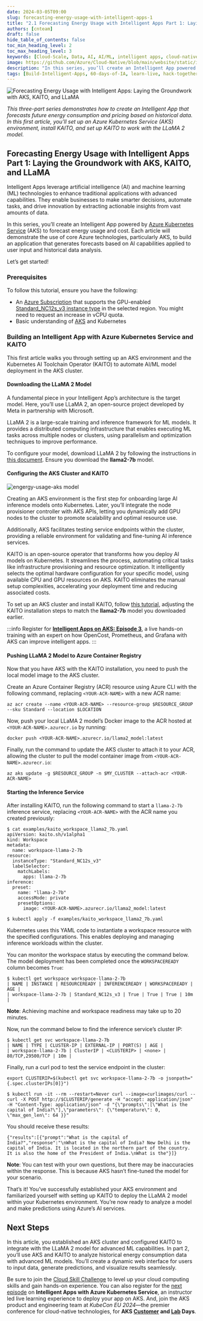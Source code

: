```yaml
---
date: 2024-03-05T09:00
slug: forecasting-energy-usage-with-intelligent-apps-1
title: "2.1 Forecasting Energy Usage with Intelligent Apps Part 1: Laying the Groundwork with AKS, Kaito, and LLaMA"
authors: [cnteam]
draft: false
hide_table_of_contents: false
toc_min_heading_level: 2
toc_max_heading_level: 3
keywords: [Cloud-Scale, Data, AI, AI/ML, intelligent apps, cloud-native, 60-days, enterprise apps, digital experiences, app modernization]
image: https://github.com/Azure/Cloud-Native/blob/main/website/static/img/ogImage.png
description: "In this series, you’ll create an Intelligent App powered by Azure Kubernetes Service (AKS) to forecast energy usage and cost." 
tags: [Build-Intelligent-Apps, 60-days-of-IA, learn-live, hack-together, community-buzz, ask-the-expert, azure-kubernetes-service, azure-functions, azure-openai, azure-container-apps, azure-cosmos-db, github-copilot, github-codespaces, github-actions]
---
```


<head> 
  <meta property="og:url" content="https://azure.github.io/cloud-native/60daysofia/forecasting-energy-usage-with-intelligent-apps-1"/>
  <meta property="og:type" content="website"/> 
  <meta property="og:title" content="Build Intelligent Apps | AI Apps on Azure"/> 
  <meta property="og:description" content="In this series, you'll create an Intelligent App powered by Azure Kubernetes Service (AKS) to forecast energy usage and cost."/> 
  <meta property="og:image" content="https://github.com/Azure/Cloud-Native/blob/main/website/static/img/ogImage.png"/> 
  <meta name="twitter:url" content="https://azure.github.io/Cloud-Native/60daysofIA/forecasting-energy-usage-with-intelligent-apps-1" /> 
  <meta name="twitter:title" content="Build Intelligent Apps | AI Apps on Azure" />
 <meta name="twitter:description" content="In this series, you'll create an Intelligent App powered by Azure Kubernetes Service (AKS) to forecast energy usage and cost." />
  <meta name="twitter:image" content="https://azure.github.io/Cloud-Native/img/ogImage.png" /> 
  <meta name="twitter:card" content="summary_large_image" /> 
  <meta name="twitter:creator" content="@devanshidiaries" /> 
  <link rel="canonical" href="https://azure.github.io/Cloud-Native/60daysofIA/forecasting-energy-usage-with-intelligent-apps-1" /> 
</head> 

<!-- End METADATA -->

![Forecasting Energy Usage with Intelligent Apps: Laying the Groundwork with AKS, KAITO, and LLaMA](../../static/img/60-days-of-ia/blogs/2024-03-05/2-1-1.jpg)

*This three-part series demonstrates how to create an Intelligent App that forecasts future energy consumption and pricing based on historical data. In this first article, you’ll set up an Azure Kubernetes Service (AKS) environment, install KAITO, and set up KAITO to work with the LLaMA 2 model.*

## Forecasting Energy Usage with Intelligent Apps Part 1: Laying the Groundwork with AKS, KAITO, and LLaMA

Intelligent Apps leverage artificial intelligence (AI) and machine learning (ML) technologies to enhance traditional applications with advanced capabilities. They enable businesses to make smarter decisions, automate tasks, and drive innovation by extracting actionable insights from vast amounts of data.

In this series, you’ll create an Intelligent App powered by [Azure Kubernetes Service](https://azure.microsoft.com/en-ca/products/kubernetes-service) (AKS) to forecast energy usage and cost. Each article will demonstrate the use of core Azure technologies, particularly AKS, to build an application that generates forecasts based on AI capabilities applied to user input and historical data analysis.

Let’s get started!

### Prerequisites

To follow this tutorial, ensure you have the following:

- An [Azure Subscription](https://azure.microsoft.com/en-us/free/search) that supports the GPU-enabled [Standard_NC12s_v3 instance type](https://learn.microsoft.com/en-us/azure/virtual-machines/ncv3-series) in the selected region. You might need to request an increase in vCPU quota.
 - Basic understanding of [AKS](https://azure.microsoft.com/en-us/products/kubernetes-service) and Kubernetes

### Building an Intelligent App with Azure Kubernetes Service and KAITO

This first article walks you through setting up an AKS environment and the Kubernetes AI Toolchain Operator (KAITO) to automate AI/ML model deployment in the AKS cluster.

#### Downloading the LLaMA 2 Model

A fundamental piece in your Intelligent App’s architecture is the target model. Here, you’ll use LLaMA 2, an open-source project developed by Meta in partnership with Microsoft.

LLaMA 2 is a large-scale training and inference framework for ML models. It provides a distributed computing infrastructure that enables executing ML tasks across multiple nodes or clusters, using parallelism and optimization techniques to improve performance.

To configure your model, download LLaMA 2 by following the instructions in [this document](https://github.com/Azure/kaito/tree/main/presets/models/llama2). Ensure you download the **llama2-7b** model.

#### Configuring the AKS Cluster and KAITO

![engergy-usage-aks model](../../static/img/60-days-of-ia/blogs/2024-03-05/2-1-2.jpg)

Creating an AKS environment is the first step for onboarding large AI inference models onto Kubernetes. Later, you’ll integrate the node provisioner controller with AKS APIs, letting you dynamically add GPU nodes to the cluster to promote scalability and optimal resource use.

Additionally, AKS facilitates testing service endpoints within the cluster, providing a reliable environment for validating and fine-tuning AI inference services.

KAITO is an open-source operator that transforms how you deploy AI models on Kubernetes. It streamlines the process, automating critical tasks like infrastructure provisioning and resource optimization. It intelligently selects the optimal hardware configuration for your specific model, using available CPU and GPU resources on AKS. KAITO eliminates the manual setup complexities, accelerating your deployment time and reducing associated costs.

To set up an AKS cluster and install KAITO, follow [this tutorial](https://github.com/Azure/kaito/blob/main/docs/installation.md), adjusting the KAITO installation steps to match the **llama2-7b** model you downloaded earlier.

:::info
Register for **[Intelligent Apps on AKS: Episode 3](https://aka.ms/learn-live-building-intelligent-apps-aks-ep3?ocid=buildia24_60days_blogs)**, a live hands-on training with an expert on how OpenCost, Prometheus, and Grafana with AKS can improve intelligent apps. 
:::

#### Pushing LLaMA 2 Model to Azure Container Registry

Now that you have AKS with the KAITO installation, you need to push the local model image to the AKS cluster.

Create an Azure Container Registry (ACR) resource using Azure CLI with the following command, replacing `<YOUR-ACR-NAME>` with a new ACR name:

```
az acr create --name <YOUR-ACR-NAME> --resource-group $RESOURCE_GROUP --sku Standard --location $LOCATION
```

Now, push your local LLaMA 2 model’s Docker image to the ACR hosted at `<YOUR-ACR-NAME>.azurecr.io` by running:

```
docker push <YOUR-ACR-NAME>.azurecr.io/llama2_model:latest
```

Finally, run the command to update the AKS cluster to attach it to your ACR, allowing the cluster to pull the model container image from `<YOUR-ACR-NAME>.azurecr.io`:

```
az aks update -g $RESOURCE_GROUP -n $MY_CLUSTER --attach-acr <YOUR-ACR-NAME>
```

#### Starting the Inference Service

After installing KAITO, run the following command to start a `llama-2-7b` inference service, replacing `<YOUR-ACR-NAME>` with the ACR name you created previously:

```
$ cat examples/kaito_workspace_llama2_7b.yaml
apiVersion: kaito.sh/v1alpha1
kind: Workspace
metadata:
  name: workspace-llama-2-7b
resource:
  instanceType: "Standard_NC12s_v3"
  labelSelector:
    matchLabels:
      apps: llama-2-7b
inference:
  preset:
    name: "llama-2-7b"
    accessMode: private
    presetOptions:
      image: <YOUR-ACR-NAME>.azurecr.io/llama2_model:latest

$ kubectl apply -f examples/kaito_workspace_llama2_7b.yaml
```

Kubernetes uses this YAML code to instantiate a workspace resource with the specified configurations. This enables deploying and managing inference workloads within the cluster.

You can monitor the workspace status by executing the command below. The model deployment has been completed once the `WORKSPACEREADY` column becomes `True`:

```
$ kubectl get workspace workspace-llama-2-7b 
| NAME | INSTANCE | RESOURCEREADY | INFERENCEREADY | WORKSPACEREADY | AGE |
| workspace-llama-2-7b | Standard_NC12s_v3 | True | True | True | 10m |
```

**Note**: Achieving machine and workspace readiness may take up to 20 minutes.

Now, run the command below to find the inference service’s cluster IP:

```
$ kubectl get svc workspace-llama-2-7b 
| NAME | TYPE | CLUSTER-IP | EXTERNAL-IP | PORT(S) | AGE |
| workspace-llama-2-7b | ClusterIP | <CLUSTERIP> | <none> | 80/TCP,29500/TCP | 10m |
```

Finally, run a curl pod to test the service endpoint in the cluster:

```
export CLUSTERIP=$(kubectl get svc workspace-llama-2-7b -o jsonpath="{.spec.clusterIPs[0]}")

$ kubectl run -it --rm --restart=Never curl --image=curlimages/curl -- curl -X POST http://$CLUSTERIP/generate -H "accept: application/json" -H "Content-Type: application/json" -d "{\"prompts\":[\"What is the capital of India?\"],\"parameters\": {\"temperature\": 0, \"max_gen_len\": 64 }}"
```

You should receive these results:

```
{"results":[{"prompt":"What is the capital of India?","response":"\nWhat is the capital of India? New Delhi is the capital of India. It is located in the northern part of the country. It is also the home of the President of India.\nWhat is the"}]}
```

**Note**: You can test with your own questions, but there may be inaccuracies within the response. This is because AKS hasn’t fine-tuned the model for your scenario.

That’s it! You’ve successfully established your AKS environment and familiarized yourself with setting up KAITO to deploy the LLaMA 2 model within your Kubernetes environment. You’re now ready to analyze a model and make predictions using Azure’s AI services.

## Next Steps

In this article, you established an AKS cluster and configured KAITO to integrate with the LLaMA 2 model for advanced ML capabilities. In part 2, you’ll use AKS and KAITO to analyze historical energy consumption data with advanced ML models. You’ll create a dynamic web interface for users to input data, generate predictions, and visualize results seamlessly.

Be sure to join the [Cloud Skill Challenge](https://azure.github.io/Cloud-Native/Build-IA/CloudSkills) to level up your cloud computing skills and gain hands-on experience. You can also register for the [next episode](https://aka.ms/learn-live-building-intelligent-apps-aks-ep3?ocid=buildia24_60days_blogs) on **Intelligent Apps with Azure Kubernetes Service**, an instructor led live learning experience to deploy your app on AKS. And, join the AKS product and engineering team at *KubeCon EU 2024*—the premier conference for cloud-native technologies, for **AKS [Customer](https://aka.ms/aks-day) and [Lab](https://aka.ms/aks-lab-day) Days**.